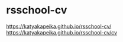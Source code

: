 # rsschool-cv
https://katyakapeika.github.io/rsschool-cv/
https://katyakapeika.github.io/rsschool-cv/cv
